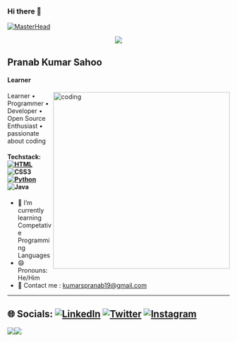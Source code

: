 ### Hi there 👋

[![MasterHead]()](https://github.com/PranabKumarSahoo)
<p align="center"><img src="https://readme-typing-svg.herokuapp.com/?font=Mitr&color=A13B3B&size=20&center=true&vCenter=true&lines=Welcome+to+my+Profile+!!;I+am+programmer+and+developer;cloud+enthusiastic;Interested+in+Open-Source...;Have+a+nice+day+ahead+!!"></p>

##  Pranab Kumar Sahoo 

#### Learner
<img align="right" alt="coding" width="400" src="https://www.careerguide.com/career/wp-content/uploads/2021/08/Full-Stack-Developer-1.gif">
Learner • Programmer • Developer • Open Source Enthusiast • passionate about coding 


#### Techstack: [![HTML](https://img.shields.io/badge/html-%23239120.svg?&style=flat-square&logo=html5&logoColor=white)]() ![CSS3](https://img.shields.io/badge/css3-%231572B6.svg?style=flat&logo=css3&logoColor=white) [![Python](https://img.shields.io/badge/python-%233776AB.svg?&style=flat-square&logo=python&logoColor=white)]()   ![Java](https://img.shields.io/badge/java-%23ED8B00.svg?style=flat&logo=java&logoColor=white)

- 🌱 I’m currently learning Competative Programming Languages
- 😄 Pronouns: He/Him 
- 📧 Contact me : kumarspranab19@gmail.com

---

## 🌐 Socials: [![LinkedIn](https://img.shields.io/badge/LinkedIn-%230077B5.svg?logo=linkedin&logoColor=white)](https://www.linkedin.com/in/pranabks/) [![Twitter](https://img.shields.io/badge/Twitter-%231DA1F2.svg?logo=Twitter&logoColor=white)](https://twitter.com/PranabKS11) [![Instagram](https://img.shields.io/badge/Instagram-%23E4405F.svg?logo=Instagram&logoColor=white)](https://www.instagram.com/_.thepranab._/)

<a href="https://www.twitter.com/PranabKS11" target="_blank" rel="noreferrer"><img
src="https://img.shields.io/twitter/follow/PranabKS11?logo=twitter&style=for-the-badge&color=0891b2&labelColor=1c1917"
/></a><a href="https://github.com/PranabKumarSahoo" target="_blank" rel="noreferrer"><img
src="https://img.shields.io/github/followers/PranabKumarSahoo?logo=github&style=for-the-badge&color=0891b2&labelColor=1c1917" /></a>

